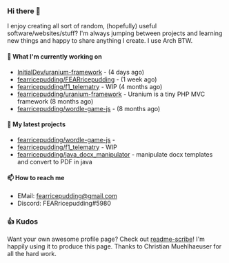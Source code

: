 ### Hi there 👋

I enjoy creating all sort of random, (hopefully) useful software/websites/stuff? 
I'm always jumping between projects and learning new things and happy to share anything I create.
I use Arch BTW.

#### 💎 What I'm currently working on

- [InitialDev/uranium-framework](https://github.com/InitialDev/uranium-framework) -  (4 days ago)
- [fearricepudding/FEARricepudding](https://github.com/fearricepudding/FEARricepudding) -  (1 week ago)
- [fearricepudding/f1_telematry](https://github.com/fearricepudding/f1_telematry) - WIP (4 months ago)
- [fearricepudding/uranium-framework](https://github.com/fearricepudding/uranium-framework) - Uranium is a tiny PHP MVC framework (8 months ago)
- [fearricepudding/wordle-game-js](https://github.com/fearricepudding/wordle-game-js) -  (8 months ago)

#### 🌱 My latest projects

- [fearricepudding/wordle-game-js](https://github.com/fearricepudding/wordle-game-js) - 
- [fearricepudding/f1_telematry](https://github.com/fearricepudding/f1_telematry) - WIP
- [fearricepudding/java_docx_manipulator](https://github.com/fearricepudding/java_docx_manipulator) - manipulate docx templates and convert to PDF in java

#### 📫 How to reach me

- EMail: fearricepudding@gmail.com
- Discord: FEARricepudding#5980

### 👍 Kudos

Want your own awesome profile page? Check out [readme-scribe](https://github.com/muesli/readme-scribe)!
I'm happily using it to produce this page. Thanks to Christian Muehlhaeuser for all the hard work.

